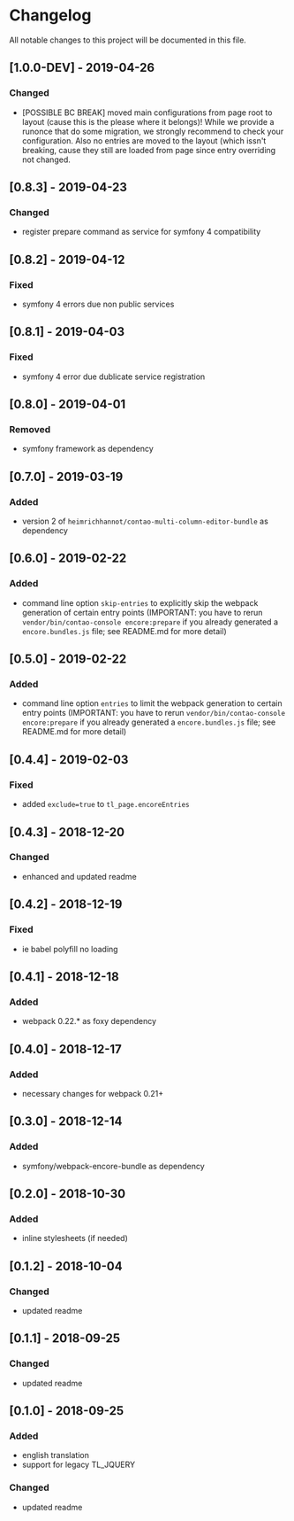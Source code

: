 # Changelog
All notable changes to this project will be documented in this file.

## [1.0.0-DEV] - 2019-04-26

### Changed
- [POSSIBLE BC BREAK] moved main configurations from page root to layout (cause this is the please where it belongs)! While we provide a runonce that do some migration, we strongly recommend to check your configuration. Also no entries are moved to the layout (which issn't breaking, cause they still are loaded from page since entry overriding not changed.


## [0.8.3] - 2019-04-23

### Changed
- register prepare command as service for symfony 4 compatibility

## [0.8.2] - 2019-04-12

### Fixed
- symfony 4 errors due non public services

## [0.8.1] - 2019-04-03

### Fixed
- symfony 4 error due dublicate service registration

## [0.8.0] - 2019-04-01

### Removed
- symfony framework as dependency

## [0.7.0] - 2019-03-19

### Added
- version 2 of `heimrichhannot/contao-multi-column-editor-bundle` as dependency

## [0.6.0] - 2019-02-22

### Added
- command line option `skip-entries` to explicitly skip the webpack generation of certain entry points (IMPORTANT: you have to rerun `vendor/bin/contao-console encore:prepare` if you already generated a `encore.bundles.js` file; see README.md for more detail)

## [0.5.0] - 2019-02-22

### Added
- command line option `entries` to limit the webpack generation to certain entry points (IMPORTANT: you have to rerun `vendor/bin/contao-console encore:prepare` if you already generated a `encore.bundles.js` file; see README.md for more detail)

## [0.4.4] - 2019-02-03

### Fixed
- added `exclude=true` to `tl_page.encoreEntries`

## [0.4.3] - 2018-12-20

### Changed
- enhanced and updated readme

## [0.4.2] - 2018-12-19

### Fixed
- ie babel polyfill no loading

## [0.4.1] - 2018-12-18

### Added
- webpack 0.22.* as foxy dependency

## [0.4.0] - 2018-12-17

### Added
- necessary changes for webpack 0.21+

## [0.3.0] - 2018-12-14

### Added
- symfony/webpack-encore-bundle as dependency

## [0.2.0] - 2018-10-30

### Added
- inline stylesheets (if needed)

## [0.1.2] - 2018-10-04

### Changed
- updated readme

## [0.1.1] - 2018-09-25

### Changed
- updated readme

## [0.1.0] - 2018-09-25

### Added
- english translation
- support for legacy TL_JQUERY

### Changed
- updated readme
